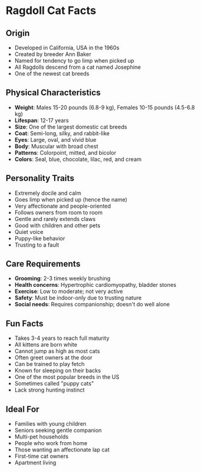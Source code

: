 # Ragdoll Cat Facts

## Origin
- Developed in California, USA in the 1960s
- Created by breeder Ann Baker
- Named for tendency to go limp when picked up
- All Ragdolls descend from a cat named Josephine
- One of the newest cat breeds

## Physical Characteristics
- **Weight**: Males 15-20 pounds (6.8-9 kg), Females 10-15 pounds (4.5-6.8 kg)
- **Lifespan**: 12-17 years
- **Size**: One of the largest domestic cat breeds
- **Coat**: Semi-long, silky, and rabbit-like
- **Eyes**: Large, oval, and vivid blue
- **Body**: Muscular with broad chest
- **Patterns**: Colorpoint, mitted, and bicolor
- **Colors**: Seal, blue, chocolate, lilac, red, and cream

## Personality Traits
- Extremely docile and calm
- Goes limp when picked up (hence the name)
- Very affectionate and people-oriented
- Follows owners from room to room
- Gentle and rarely extends claws
- Good with children and other pets
- Quiet voice
- Puppy-like behavior
- Trusting to a fault

## Care Requirements
- **Grooming**: 2-3 times weekly brushing
- **Health concerns**: Hypertrophic cardiomyopathy, bladder stones
- **Exercise**: Low to moderate; not very active
- **Safety**: Must be indoor-only due to trusting nature
- **Social needs**: Requires companionship; doesn't do well alone

## Fun Facts
- Takes 3-4 years to reach full maturity
- All kittens are born white
- Cannot jump as high as most cats
- Often greet owners at the door
- Can be trained to play fetch
- Known for sleeping on their backs
- One of the most popular breeds in the US
- Sometimes called "puppy cats"
- Lack strong hunting instinct

## Ideal For
- Families with young children
- Seniors seeking gentle companion
- Multi-pet households
- People who work from home
- Those wanting an affectionate lap cat
- First-time cat owners
- Apartment living
